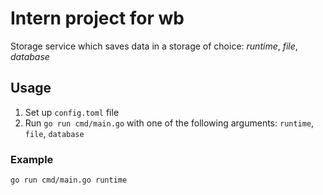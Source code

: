 # Intern project for wb
Storage service which saves data in a storage of choice: *runtime*, *file*, *database*
## Usage
1. Set up `config.toml` file
2. Run `go run cmd/main.go` with one of the following arguments: `runtime`, `file`, `database`
### Example
```
go run cmd/main.go runtime
```